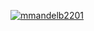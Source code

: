 [![mmandelb2201](https://circleci.com/gh/mmandelb2201/SSW567.svg?style=svg)](https://app.circleci.com/pipelines/github/mmandelb2201/SSW567?branch=main&filter=all)
